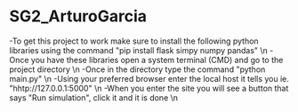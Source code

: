# SG2_ArturoGarcia
 
-To get this project to work make sure to install the following python libraries using the command "pip install flask simpy numpy pandas" \n
-Once you have these libraries open a system terminal (CMD) and go to the project directory \n
-Once in the directory type the command "python main.py" \n
-Using your preferred browser enter the local host it tells you ie. "hhtp://127.0.0.1:5000" \n
-When you enter the site you will see a button that says "Run simulation", click it and it is done \n
